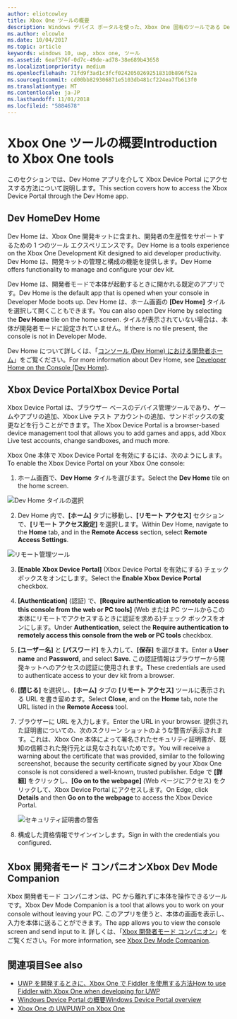 ```yaml
---
author: eliotcowley
title: Xbox One ツールの概要
description: Windows デバイス ポータルを使った、Xbox One 固有のツールである Dev Home
ms.author: elcowle
ms.date: 10/04/2017
ms.topic: article
keywords: windows 10, uwp, xbox one, ツール
ms.assetid: 6eaf376f-0d7c-49de-ad78-38e689b43658
ms.localizationpriority: medium
ms.openlocfilehash: 71fd9f3ad1c3fcf02420502692518310b896f52a
ms.sourcegitcommit: cd00bb829306871e5103db481cf224ea7fb613f0
ms.translationtype: MT
ms.contentlocale: ja-JP
ms.lasthandoff: 11/01/2018
ms.locfileid: "5884678"
---
```

# <a name="introduction-to-xbox-one-tools"></a><span data-ttu-id="0ad2f-104">Xbox One ツールの概要</span><span class="sxs-lookup"><span data-stu-id="0ad2f-104">Introduction to Xbox One tools</span></span>

<span data-ttu-id="0ad2f-105">このセクションでは、Dev Home アプリを介して Xbox Device Portal にアクセスする方法について説明します。</span><span class="sxs-lookup"><span data-stu-id="0ad2f-105">This section covers how to access the Xbox Device Portal through the Dev Home app.</span></span>

## <a name="dev-home"></a><span data-ttu-id="0ad2f-106">Dev Home</span><span class="sxs-lookup"><span data-stu-id="0ad2f-106">Dev Home</span></span>

<span data-ttu-id="0ad2f-107">Dev Home は、Xbox One 開発キットに含まれ、開発者の生産性をサポートするための 1 つのツール エクスペリエンスです。</span><span class="sxs-lookup"><span data-stu-id="0ad2f-107">Dev Home is a tools experience on the Xbox One Development Kit designed to aid developer productivity.</span></span> <span data-ttu-id="0ad2f-108">Dev Home は、開発キットの管理と構成の機能を提供します。</span><span class="sxs-lookup"><span data-stu-id="0ad2f-108">Dev Home offers functionality to manage and configure your dev kit.</span></span>

<span data-ttu-id="0ad2f-109">Dev Home は、開発者モードで本体が起動するときに開かれる既定のアプリです。</span><span class="sxs-lookup"><span data-stu-id="0ad2f-109">Dev Home is the default app that is opened when your console in Developer Mode boots up.</span></span> <span data-ttu-id="0ad2f-110">Dev Home は、ホーム画面の **[Dev Home]** タイルを選択して開くこともできます。</span><span class="sxs-lookup"><span data-stu-id="0ad2f-110">You can also open Dev Home by selecting the **Dev Home** tile on the home screen.</span></span> <span data-ttu-id="0ad2f-111">タイルが表示されていない場合は、本体が開発者モードに設定されていません。</span><span class="sxs-lookup"><span data-stu-id="0ad2f-111">If there is no tile present, the console is not in Developer Mode.</span></span>

<span data-ttu-id="0ad2f-112">Dev Home について詳しくは、「[コンソール (Dev Home) における開発者ホーム](dev-home.md)」をご覧ください。</span><span class="sxs-lookup"><span data-stu-id="0ad2f-112">For more information about Dev Home, see [Developer Home on the Console (Dev Home)](dev-home.md).</span></span>

## <a name="xbox-device-portal"></a><span data-ttu-id="0ad2f-113">Xbox Device Portal</span><span class="sxs-lookup"><span data-stu-id="0ad2f-113">Xbox Device Portal</span></span>
<span data-ttu-id="0ad2f-114">Xbox Device Portal は、ブラウザー ベースのデバイス管理ツールであり、ゲームやアプリの追加、Xbox Live テスト アカウントの追加、サンドボックスの変更などを行うことができます。</span><span class="sxs-lookup"><span data-stu-id="0ad2f-114">The Xbox Device Portal is a browser-based device management tool that allows you to add games and apps, add Xbox Live test accounts, change sandboxes, and much more.</span></span>

<span data-ttu-id="0ad2f-115">Xbox One 本体で Xbox Device Portal を有効にするには、次のようにします。</span><span class="sxs-lookup"><span data-stu-id="0ad2f-115">To enable the Xbox Device Portal on your Xbox One console:</span></span>

1. <span data-ttu-id="0ad2f-116">ホーム画面で、**Dev Home** タイルを選びます。</span><span class="sxs-lookup"><span data-stu-id="0ad2f-116">Select the **Dev Home** tile on the home screen.</span></span>

  ![Dev Home タイルの選択](images/introduction-to-xbox-one-tools-1.png)

2. <span data-ttu-id="0ad2f-118">Dev Home 内で、**[ホーム]** タブに移動し、**[リモート アクセス]** セクションで、**[リモート アクセス設定]** を選択します。</span><span class="sxs-lookup"><span data-stu-id="0ad2f-118">Within Dev Home, navigate to the **Home** tab, and in the **Remote Access** section, select **Remote Access Settings**.</span></span>

  ![リモート管理ツール](images/introduction-to-xbox-one-tools-2.png)

3. <span data-ttu-id="0ad2f-120">**[Enable Xbox Device Portal]** (Xbox Device Portal を有効にする) チェックボックスをオンにします。</span><span class="sxs-lookup"><span data-stu-id="0ad2f-120">Select the **Enable Xbox Device Portal** checkbox.</span></span>

4. <span data-ttu-id="0ad2f-121">**[Authentication]** (認証) で、**[Require authentication to remotely access this console from the web or PC tools]** (Web または PC ツールからこの本体にリモートでアクセスするときに認証を求める)チェック ボックスをオンにします。</span><span class="sxs-lookup"><span data-stu-id="0ad2f-121">Under **Authentication**, select the **Require authentication to remotely access this console from the web or PC tools** checkbox.</span></span>

5. <span data-ttu-id="0ad2f-122">**[ユーザー名]** と __[パスワード]__ を入力して、**[保存]** を選びます。</span><span class="sxs-lookup"><span data-stu-id="0ad2f-122">Enter a **User name** and __Password__, and select **Save**.</span></span> <span data-ttu-id="0ad2f-123">この認証情報はブラウザーから開発キットへのアクセスの認証に使用されます。</span><span class="sxs-lookup"><span data-stu-id="0ad2f-123">These credentials are used to authenticate access to your dev kit from a browser.</span></span>

6. <span data-ttu-id="0ad2f-124">**[閉じる]** を選択し、**[ホーム]** タブの **[リモート アクセス]** ツールに表示される URL を書き留めます。</span><span class="sxs-lookup"><span data-stu-id="0ad2f-124">Select **Close**, and on the **Home** tab, note the URL listed in the **Remote Access** tool.</span></span>

7. <span data-ttu-id="0ad2f-125">ブラウザーに URL を入力します。</span><span class="sxs-lookup"><span data-stu-id="0ad2f-125">Enter the URL in your browser.</span></span> <span data-ttu-id="0ad2f-126">提供された証明書についての、次のスクリーン ショットのような警告が表示されます。これは、Xbox One 本体によって署名されたセキュリティ証明書が、既知の信頼された発行元とは見なされないためです。</span><span class="sxs-lookup"><span data-stu-id="0ad2f-126">You will receive a warning about the certificate that was provided, similar to the following screenshot, because the security certificate signed by your Xbox One console is not considered a well-known, trusted publisher.</span></span> <span data-ttu-id="0ad2f-127">Edge で **[詳細]** をクリックし、**[Go on to the webpage]** (Web ページにアクセス) をクリックして、Xbox Device Portal にアクセスします。</span><span class="sxs-lookup"><span data-stu-id="0ad2f-127">On Edge, click **Details** and then **Go on to the webpage** to access the Xbox Device Portal.</span></span>

    ![セキュリティ証明書の警告](images/introduction-to-xbox-one-tools-3.png)

8. <span data-ttu-id="0ad2f-129">構成した資格情報でサインインします。</span><span class="sxs-lookup"><span data-stu-id="0ad2f-129">Sign in with the credentials you configured.</span></span>

## <a name="xbox-dev-mode-companion"></a><span data-ttu-id="0ad2f-130">Xbox 開発者モード コンパニオン</span><span class="sxs-lookup"><span data-stu-id="0ad2f-130">Xbox Dev Mode Companion</span></span>
<span data-ttu-id="0ad2f-131">Xbox 開発者モード コンパニオンは、PC から離れずに本体を操作できるツールです。</span><span class="sxs-lookup"><span data-stu-id="0ad2f-131">Xbox Dev Mode Companion is a tool that allows you to work on your console without leaving your PC.</span></span> <span data-ttu-id="0ad2f-132">このアプリを使うと、本体の画面を表示し、入力を本体に送ることができます。</span><span class="sxs-lookup"><span data-stu-id="0ad2f-132">The app allows you to view the console screen and send input to it.</span></span> <span data-ttu-id="0ad2f-133">詳しくは、「[Xbox 開発者モード コンパニオン](xbox-dev-mode-companion.md)」をご覧ください。</span><span class="sxs-lookup"><span data-stu-id="0ad2f-133">For more information, see [Xbox Dev Mode Companion](xbox-dev-mode-companion.md).</span></span>

## <a name="see-also"></a><span data-ttu-id="0ad2f-134">関連項目</span><span class="sxs-lookup"><span data-stu-id="0ad2f-134">See also</span></span>
- [<span data-ttu-id="0ad2f-135">UWP を開発するときに、Xbox One で Fiddler を使用する方法</span><span class="sxs-lookup"><span data-stu-id="0ad2f-135">How to use Fiddler with Xbox One when developing for UWP</span></span>](uwp-fiddler.md)
- [<span data-ttu-id="0ad2f-136">Windows Device Portal の概要</span><span class="sxs-lookup"><span data-stu-id="0ad2f-136">Windows Device Portal overview</span></span>](../debug-test-perf/device-portal.md)
- [<span data-ttu-id="0ad2f-137">Xbox One の UWP</span><span class="sxs-lookup"><span data-stu-id="0ad2f-137">UWP on Xbox One</span></span>](index.md)